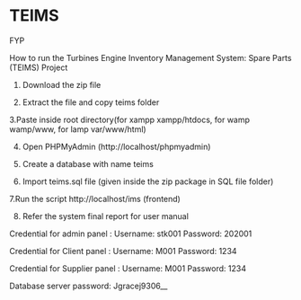 # TEIMS
FYP 

How to run the Turbines Engine Inventory Management System: Spare Parts (TEIMS) Project

1. Download the zip file

2. Extract the file and copy teims folder

3.Paste inside root directory(for xampp xampp/htdocs, for wamp wamp/www, for lamp var/www/html)

4. Open PHPMyAdmin (http://localhost/phpmyadmin)

5. Create a database with name teims

6. Import teims.sql file (given inside the zip package in SQL file folder)

7.Run the script http://localhost/ims (frontend)

8. Refer the system final report for user manual

Credential for admin panel :
Username: stk001
Password: 202001

Credential for Client panel :
Username: M001
Password: 1234

Credential for Supplier panel :
Username: M001
Password: 1234

Database server password: Jgracej9306__ 
